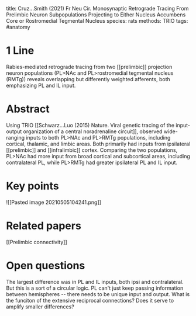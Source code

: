 title: Cruz...Smith (2021) Fr Neu Cir. Monosynaptic Retrograde Tracing From Prelimbic Neuron Subpopulations Projecting to Either Nucleus Accumbens Core or Rostromedial Tegmental Nucleus
species: rats
methods: TRIO
tags: #anatomy 

# 1 Line
Rabies-mediated retrograde tracing from two [[prelimbic]] projection neuron populations (PL>NAc and PL>rostromedial tegmental nucleus (RMTg)) reveals overlapping but differently weighted afferents, both emphasizing PL and IL input.

# Abstract
Using TRIO [[Schwarz...Luo (2015) Nature. Viral genetic tracing of the input-output organization of a central noradrenaline circuit]], observed wide-ranging inputs to both PL>NAc and PL>RMTg populations, including cortical, thalamic, and limbic areas. Both primarily had inputs from ipsilateral [[prelimbic]] and [[infralimbic]] cortex. Comparing the two populations, PL>NAc had more input from broad cortical and subcortical areas, including contralateral PL, while PL>RMTg had greater ipsilateral PL and IL input. 

# Key points
![[Pasted image 20210505104241.png]]

# Related papers
[[Prelimbic connectivity]]

# Open questions
The largest difference was in PL and IL inputs, both ipsi and contralateral. But this is a sort of a circular logic. PL can't just keep passing information between hemispheres -- there needs to be unique input and output. What is the funciton of the extensive reciprocal connections? Does it serve to amplify smaller differences?